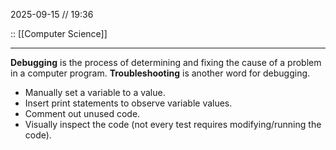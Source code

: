 2025-09-15 // 19:36

:: [[Computer Science]]

---

**Debugging** is the process of determining and fixing the cause of a problem in a computer program. **Troubleshooting** is another word for debugging.

- Manually set a variable to a value.
- Insert print statements to observe variable values.
- Comment out unused code.
- Visually inspect the code (not every test requires modifying/running the code).
